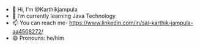 - 👋 Hi, I’m @Karthikjampula
- 🌱 I’m currently learning Java Technology
- 📫 You can reach me- https://www.linkedin.com/in/sai-karthik-jampula-aa4508272/
- 😄 Pronouns: he/him

<!---
Karthikjampula/Karthikjampula is a ✨ special ✨ repository because its `README.md` (this file) appears on your GitHub profile.
You can click the Preview link to take a look at your changes.
--->
